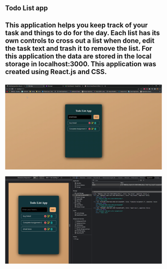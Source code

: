 ## Todo List app 

This application helps you keep track of your task and things to do for the day. Each list has its own controls to cross out a list when done, edit the task text and trash it to remove the list. For this application the data are stored in the local storage in localhost:3000. 
This application was created using React.js and CSS. 
--
![caption](img/todoapp.gif)
-
![alt text](https://github.com/tpemba100/todo-app/blob/master/img/7.png?raw=true)
